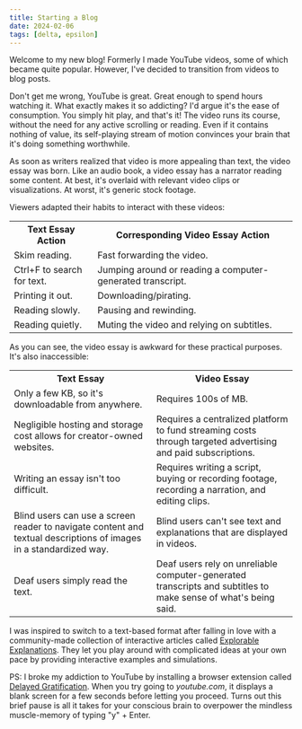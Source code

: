 ```yaml
---
title: Starting a Blog
date: 2024-02-06
tags: [delta, epsilon]
---
```


Welcome to my new blog!
Formerly I made YouTube videos, some of which became quite popular.
However, I've decided to transition from videos to blog posts.

Don't get me wrong, YouTube is great.
Great enough to spend hours watching it.
What exactly makes it so addicting?
I'd argue it's the ease of consumption.
You simply hit play, and that's it!
The video runs its course, without the need for any active scrolling or reading.
Even if it contains nothing of value, its self-playing stream of motion convinces your brain that it's doing something worthwhile.

As soon as writers realized that video is more appealing than text, the video essay was born.
Like an audio book, a video essay has a narrator reading some content.
At best, it's overlaid with relevant video clips or visualizations.
At worst, it's generic stock footage.

Viewers adapted their habits to interact with these videos:

<table>
    <tr>
        <th>Text Essay Action</th>
        <th>Corresponding Video Essay Action</th>
    </tr>
    <tr>
        <td>Skim reading.</td>
        <td>Fast forwarding the video.</td>  
    </tr>
    <tr>
        <td>Ctrl+F to search for text.</td>
        <td>Jumping around or reading a computer-generated transcript.</td>
    <tr>
        <td>Printing it out.</td>
        <td>Downloading/pirating.</td>
    </tr>
    <tr>
        <td>Reading slowly.</td>
        <td>Pausing and rewinding.</td>
    </tr>
    <tr>
        <td>Reading quietly.</td>
        <td>Muting the video and relying on subtitles.</td>
    </tr>
</table>

As you can see, the video essay is awkward for these practical purposes. It's also inaccessible:

<table>
    <tr>
        <th>Text Essay</tdh>
        <th>Video Essay</th>
    </tr>
    <tr>
        <td>Only a few KB, so it's downloadable from anywhere.</td>
        <td>Requires 100s of MB.</td>
    </tr>
    <tr>
        <td>Negligible hosting and storage cost allows for creator-owned websites.</td>
        <td>Requires a centralized platform to fund streaming costs through targeted advertising and paid subscriptions.</td>
    </tr>
    <tr>
        <td>Writing an essay isn't too difficult.</td>
        <td>Requires writing a script, buying or recording footage, recording a narration, and editing clips.</td>
    </tr>
    <tr>
        <td>Blind users can use a screen reader to navigate content and textual descriptions of images in a standardized way.</td>
        <td>Blind users can't see text and explanations that are displayed in videos.</td>
    </tr>
    <tr>
        <td>Deaf users simply read the text.</td>
        <td>Deaf users rely on unreliable computer-generated transcripts and subtitles to make sense of what's being said.</td>
    </tr>
</table>

I was inspired to switch to a text-based format after falling in love with a community-made collection of interactive articles called [Explorable Explanations](https://explorabl.es/).
They let you play around with complicated ideas at your own pace by providing interactive examples and simulations.

PS: I broke my addiction to YouTube by installing a browser extension called [Delayed Gratification](https://chromewebstore.google.com/detail/delayed-gratification/ifhndomfnbmggdgodaicfebeggdphlcn).
When you try going to *youtube.com*, it displays a blank screen for a few seconds before letting you proceed.
Turns out this brief pause is all it takes for your conscious brain to overpower the mindless muscle-memory of typing "y" + Enter.